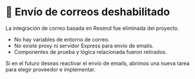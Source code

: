 # 📧 Envío de correos deshabilitado

La integración de correo basada en Resend fue eliminada del proyecto.

- No hay variables de entorno de correo.
- No existe proxy ni servidor Express para envío de emails.
- Componentes de prueba y lógica relacionada fueron retirados.

Si en el futuro deseas reactivar el envío de emails, abrimos una nueva tarea para elegir proveedor e implementar.

